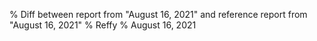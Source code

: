 % Diff between report from "August 16, 2021" and reference report from "August 16, 2021"
% Reffy
% August 16, 2021

